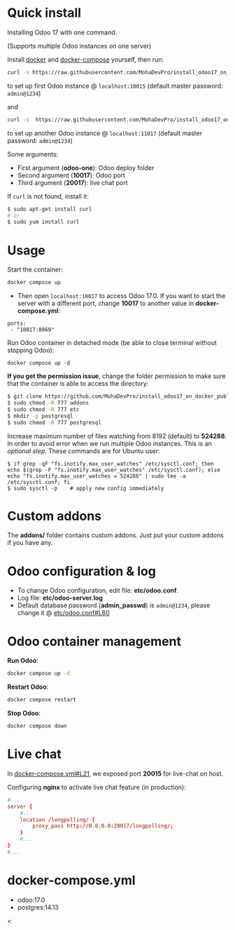 # Quick install

Installing Odoo 17 with one command.

(Supports multiple Odoo instances on one server)

Install [docker](https://docs.docker.com/get-docker/) and [docker-compose](https://docs.docker.com/compose/install/) yourself, then run:


``` bash
curl -s https://raw.githubusercontent.com/MohaDevPro/install_odoo17_on_docker_public/master/run.sh | sudo bash -s odoo17-one 10017 20017
```

to set up first Odoo instance @ `localhost:10015` (default master password: `admin@1234`)

and

``` bash
curl -s  https://raw.githubusercontent.com/MohaDevPro/install_odoo17_on_docker_public/master/run.sh | sudo bash -s odoo17-two 10018 20018
```

to set up another Odoo instance @ `localhost:11017` (default master password: `admin@1234`)

Some arguments:
* First argument (**odoo-one**): Odoo deploy folder
* Second argument (**10017**): Odoo port
* Third argument (**20017**): live chat port

If `curl` is not found, install it:

``` bash
$ sudo apt-get install curl
# or
$ sudo yum install curl
```

# Usage

Start the container:
``` sh
docker compose up
```

* Then open `localhost:10017` to access Odoo 17.0. If you want to start the server with a different port, change **10017** to another value in **docker-compose.yml**:

```
ports:
 - "10017:8069"
```

Run Odoo container in detached mode (be able to close terminal without stopping Odoo):

```
docker compose up -d
```

**If you get the permission issue**, change the folder permission to make sure that the container is able to access the directory:

``` sh
$ git clone https://github.com/MohaDevPro/install_odoo17_on_docker_public.git
$ sudo chmod -R 777 addons
$ sudo chmod -R 777 etc
$ mkdir -p postgresql
$ sudo chmod -R 777 postgresql
```

Increase maximum number of files watching from 8192 (default) to **524288**. In order to avoid error when we run multiple Odoo instances. This is an *optional step*. These commands are for Ubuntu user:

```
$ if grep -qF "fs.inotify.max_user_watches" /etc/sysctl.conf; then echo $(grep -F "fs.inotify.max_user_watches" /etc/sysctl.conf); else echo "fs.inotify.max_user_watches = 524288" | sudo tee -a /etc/sysctl.conf; fi
$ sudo sysctl -p    # apply new config immediately
```

# Custom addons

The **addons/** folder contains custom addons. Just put your custom addons if you have any.

# Odoo configuration & log

* To change Odoo configuration, edit file: **etc/odoo.conf**.
* Log file: **etc/odoo-server.log**
* Default database password (**admin_passwd**) is `admin@1234`, please change it @ [etc/odoo.conf#L60](/etc/odoo.conf#L60)

# Odoo container management

**Run Odoo**:

``` bash
docker compose up -d
```

**Restart Odoo**:

``` bash
docker compose restart
```

**Stop Odoo**:

``` bash
docker compose down
```

# Live chat

In [docker-compose.yml#L21](docker-compose.yml#L21), we exposed port **20015** for live-chat on host.

Configuring **nginx** to activate live chat feature (in production):

``` conf
#...
server {
    #...
    location /longpolling/ {
        proxy_pass http://0.0.0.0:20017/longpolling/;
    }
    #...
}
#...
```

# docker-compose.yml

* odoo:17.0
* postgres:14.13



<
